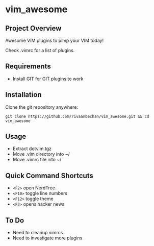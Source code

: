 # vim_awesome


## Project Overview
Awesome VIM plugins to pimp your VIM today! 

Check .vimrc for a list of plugins.

## Requirements
* Install GIT for GIT plugins to work

## Installation
Clone the git repository anywhere:

    git clone https://github.com/rivaanbechan/vim_awesome.git && cd vim_awesome

## Usage
* Extract dotvim.tgz 
* Move .vim directory into ~/
* Move .vimrc file into ~/

## Quick Command Shortcuts
* `<F2>` open NerdTree
* `<F10>` toggle line numbers
* `<F12>` toggle theme
* `<F3>` opens hacker news

## To Do
* Need to cleanup vimrcs
* Need to investigate more plugins
